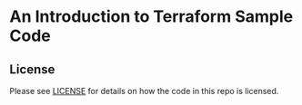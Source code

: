 # An Introduction to Terraform Sample Code

## License

Please see [LICENSE](/LICENSE) for details on how the code in this repo is licensed.
